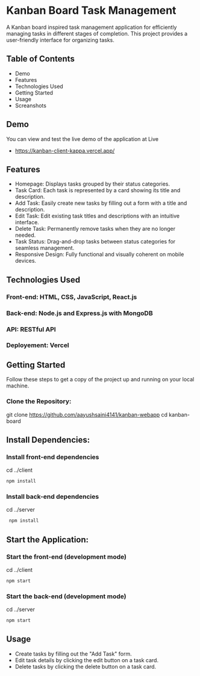 # Kanban Board Task Management
A Kanban board inspired task management application for efficiently managing tasks in different stages of completion. This project provides a user-friendly interface for organizing tasks.

## Table of Contents
* Demo
* Features
* Technologies Used
* Getting Started
* Usage
* Screanshots

## Demo
You can view and test the live demo of the application at Live
* https://kanban-client-kappa.vercel.app/

## Features
* Homepage: Displays tasks grouped by their status categories.
* Task Card: Each task is represented by a card showing its title and description.
* Add Task: Easily create new tasks by filling out a form with a title and description.
* Edit Task: Edit existing task titles and descriptions with an intuitive interface.
* Delete Task: Permanently remove tasks when they are no longer needed.
* Task Status: Drag-and-drop tasks between status categories for seamless management.
* Responsive Design: Fully functional and visually coherent on mobile devices.

## Technologies Used
### Front-end: HTML, CSS, JavaScript, React.js
### Back-end: Node.js and Express.js with MongoDB
### API: RESTful API
### Deployement: Vercel

## Getting Started
Follow these steps to get a copy of the project up and running on your local machine.

### Clone the Repository:

git clone https://github.com/aayushsaini4141/kanban-webapp
cd kanban-board

## Install Dependencies:

### Install front-end dependencies
cd ../client
  ```sh
  npm install 
  ```

### Install back-end dependencies
cd ../server
 ```sh
  npm install 
  ```

## Start the Application:

### Start the front-end (development mode)
cd ../client
```sh
npm start
```

### Start the back-end (development mode)
cd ../server
```sh
npm start
```
## Usage
* Create tasks by filling out the "Add Task" form.
* Edit task details by clicking the edit button on a task card.
* Delete tasks by clicking the delete button on a task card.

  
